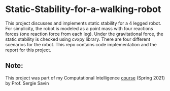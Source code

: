 # Static-Stability-for-a-walking-robot
This project discusses and implements static stability for a 4 legged robot. For simplicity, the robot is modeled as a point mass with four reactions forces (one reaction force from each leg). Under the gravitational force, the static stability is checked using  cvxpy library. There are four different scenarios for the robot. This repo contains code implementation and the report for this project.
  
## Note:
This project was part of my Computational Intelligence [course](https://github.com/SergeiSa/Computational-Intelligence-Slides-Spring-2022) (Spring 2021) by Prof. Sergie Savin 

